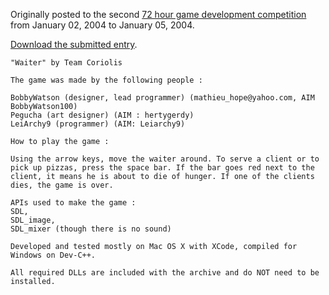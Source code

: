 Originally posted to the second [72 hour game development competition](https://github.com/featherless/72hourgdc)
from January 02, 2004 to January 05, 2004.

[Download the submitted entry](https://github.com/72hourgdc-2004-january/CoriolisPizza/archive/submission.zip).

    "Waiter" by Team Coriolis

    The game was made by the following people :

    BobbyWatson (designer, lead programmer) (mathieu_hope@yahoo.com, AIM BobbyWatson100)
    Pegucha (art designer) (AIM : hertygerdy)
    LeiArchy9 (programmer) (AIM: Leiarchy9)

    How to play the game :

    Using the arrow keys, move the waiter around. To serve a client or to pick up pizzas, press the space bar. If the bar goes red next to the client, it means he is about to die of hunger. If one of the clients dies, the game is over.

    APIs used to make the game :
    SDL,
    SDL_image,
    SDL_mixer (though there is no sound)

    Developed and tested mostly on Mac OS X with XCode, compiled for Windows on Dev-C++.

    All required DLLs are included with the archive and do NOT need to be installed.